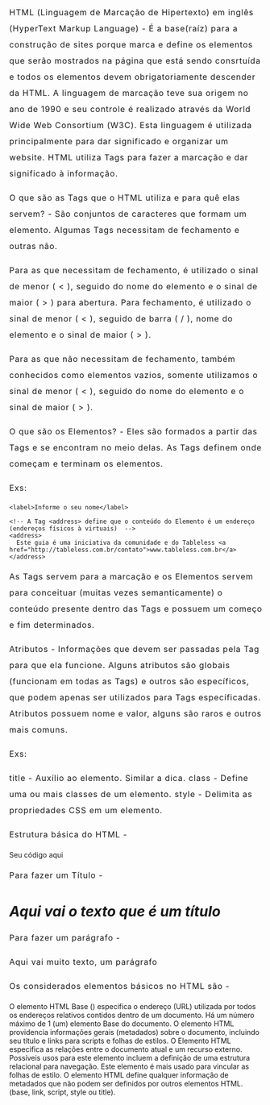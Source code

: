 HTML (Linguagem de Marcação de Hipertexto) em inglês (HyperText Markup Language) - É a base(raíz) para a construção de sites porque marca e define os elementos que serão mostrados na página que está sendo consrtuída e todos os elementos devem obrigatoriamente descender da HTML. A linguagem de marcação teve sua origem no ano de 1990 e seu controle é realizado através da World Wide Web Consortium (W3C). Esta linguagem é utilizada principalmente para dar significado e organizar um website. HTML utiliza Tags para fazer a marcação e dar significado à informação.

O que são as Tags que o HTML utiliza e para quê elas servem? - São conjuntos de caracteres que formam um elemento. Algumas Tags necessitam de fechamento e outras não. 

Para as que necessitam de fechamento, é utilizado o sinal de menor ( < ), seguido do nome do elemento e o sinal de maior ( > ) para abertura. Para fechamento, é utilizado o sinal de menor ( < ), seguido de barra ( / ), nome do elemento e o sinal de maior ( > ).

Para as que não necessitam de fechamento, também conhecidos como elementos vazios, somente utilizamos o sinal de menor ( < ), seguido do nome do elemento e o sinal de maior ( > ).

O que são os Elementos? - Eles são formados a partir das Tags e se encontram no meio delas. As Tags definem onde começam e terminam os elementos.

Exs: 
 <!-- A Tag <label> define que o conteúdo do Elemento é uma label (rótulo)  -->
    <label>Informe o seu nome</label>
  
    <!-- A Tag <address> define que o conteúdo do Elemento é um endereço (endereços físicos à virtuais)  -->
    <address>
      Este guia é uma iniciativa da comunidade e do Tableless <a href="http://tableless.com.br/contato">www.tableless.com.br</a>
    </address>

As Tags servem para a marcação e os Elementos servem para conceituar (muitas vezes semanticamente) o conteúdo presente dentro das Tags e possuem um começo e fim determinados.

Atributos - Informações que devem ser passadas pela Tag para que ela funcione. Alguns atributos são globais (funcionam em todas as Tags) e outros são específicos, que podem apenas ser utilizados para Tags específicadas. Atributos possuem nome e valor, alguns são raros e outros mais comuns.

Exs:  

title - Auxílio ao elemento. Similar a dica. 
class - Define uma ou mais classes de um elemento. 
style - Delimita as propriedades CSS em um elemento.

Estrutura básica do HTML - 

<!DOCTYPE html>
<html lang="pt-br">
<head>
    <meta charset="utf-8">
    <title>Título da página</title>
</head>
<body>
    Seu código aqui
</body>
</html>

Para fazer um Título -

<h1>Aqui vai o texto que é um título</h1>

Para fazer um parágrafo - 

<p>Aqui vai muito texto, um parágrafo</p>

Os considerados elementos básicos no HTML são - 

<base>	O elemento HTML Base (<base>) especifica o endereço (URL) utilizada por todos os endereços relativos contidos dentro de um documento. Há um número máximo de 1 (um) elemento Base <base> do documento.
<head>	O elemento HTML <head> providencia informações gerais (metadados) sobre o documento, incluindo seu título e links para scripts e folhas de estilos.
<link>	O Elemento HTML <link> especifica as relações entre o documento atual e um recurso externo. Possíveis usos para este elemento incluem a definição de uma estrutura relacional para navegação. Este elemento é mais usado para vincular as folhas de estilo.
<meta>	O elemento HTML <meta> define qualquer informação de metadados que não podem ser definidos por outros elementos HTML. (base, link, script, style ou title).
<style>	O elemento HTML <style> contém informações de estilo para um documento ou uma parte do documento. As informações de estilo específico estão contidas dentro deste elemento, geralmente no CSS.
<title>	O elemento HTML <title> (Elemento HTML Título) define o título do documento, mostrado na barra de título de um navegador ou na aba da página. Pode conter somente texto e quaisquer marcações contidas no texto não são interpretadas.

Existem também os elementos de separação de conteúdo, que servem para dividir as partes do documento em partes lógicas -

<address>	O elemento HTML <address> fornece informações de contato para seu ancestral article ou body mais próximo; no segundo caso, ele se aplica ao documento inteiro.
<article>	O Elemento HTML Article (<article>) representa uma composição independente em um documento, página, aplicação, ou site, ou que é destinado a ser distribuido de forma independente ou reutilizável, por exemplo, em sindicação. Este poderia ser o post de um fórum, um artigo de revista ou jornal, um post de um blog, um comentário enviado por um usuário, um gadget ou widget interativos, ou qualquer outra forma de conteúdo independente.
<aside>	O elemento HTML <aside> representa uma seção de uma página que consiste de conteúdo que é tangencialmente relacionado ao conteúdo do seu entorno, que poderia ser considerado separado do conteúdo. Essas seções são, muitas vezes, representadas como barras laterais. Elas muitas vezes contem explicações laterais, como a definição de um glossário; conteúdo vagamente relacionado, como avisos; a biografia do autor; ou, em aplicações web, informações de perfil ou links de blogs relacionados.
<footer>	O elemento HTML de Rodapé (<footer>) representa um rodapé para o seu sectioning content (conteúdo de seção) mais próximo ou sectioning root elemento (ou seja, seu parente mais próximo article, aside, nav, section, blockquote, body, details, fieldset, figure, td). Normalmente um rodapé contém informações sobre o autor da seção de dados, direitos autorais ou links para documentos relacionados.
<header>	O elemento HTML <header> representa um grupo de suporte introdutório ou navegacional. Pode conter alguns elementos de cabeçalho mas também outros elementos como um logo, seções de cabeçalho, formulário de pesquisa, e outros.
<h1> (en-US), <h2> (en-US), <h3> (en-US), <h4> (en-US), <h5> (en-US), <h6> (en-US)	Os elementos HTML <h1>–<h6> representam seis níveis de título de seção. <h1> é o nível de seção mais alto e <h6> é o mais baixo.
<main>	O elemento <main> define o conteúdo principal dentro do body em seu documento ou aplicação. Entende-se como conteúdo principal aquele relacionado diretamente com o tópico central da página ou com a funcionalidade central da aplicação. O mesmo deverá ser único na página, ou seja, dentro do elemento <main> não deverão ser incluidas seções da página que sejam comuns a todo o site ou aplicação, tais como mecanismos de navegação, informações de copyright, logotipo e campos de busca (a não ser, é claro,  caso a função principal do documento seja  fazer algum tipo de busca).
<nav>	O Elemento HTML de Navegação (<nav>) representa uma seção de uma página que aponta para outras páginas ou para outras áreas da página, ou seja, uma seção com links de navegação.
<section>	O elemento HTML <section> representa uma seção genérica contida em um documento HTML, geralmente com um título, quando não existir um elemento semântico mais específico para representá-lo.

Elementos textuais (servem para que o conteúdo textual se organize em forma de blocos ou seções) -

<blockquote>	O Elemento HTML <blockquote> (ou Elemento HTML de citação de bloco) indica que o texto incluído é uma longa citação. Normalmente, este é processado visualmente pelo recuo (ver Notas sobre como mudá-lo). A URL para a fonte da citação pode ser dada usando o atributo cite, enquanto uma representação de texto da fonte pode ser dada usando o cite elemento.
<dd>	A Tag inicial (dd) é obrigatória.
A Tag final (</dd>) pode ser omitida se seguida imediatamente por outro elemento dd, ou se o elemento pai não tiver mais conteúdo.
<div>	O elemento de divisão HTML <div> é um container genérico para conteúdo de fluxo, que de certa forma não representa nada. Ele pode ser utilizado para agrupar elementos para fins de estilos (usando class ou id), ou porque eles compartilham valores de atributos, como lang. Ele deve ser utilizado somente quando não tiver outro elemento de semântica (tal como article ou nav).
<dl>	O elemento HTML Definition List (<dl>) engloba uma lista de pares de termos e descrições. Um uso comum para este elemento é para implementar um glossário ou exibir metadados(uma lista de pares chave e valor).
<dt>	O elemento HTML <dt> (ou Elemento HTML de Definição de Termo) identifica um termo na lista de definição. Este elemento pode ocorrer somente em um elemento filho de dl. Geralmente seguido por um elemento dd; ou multiplos <dt> na mesma linha indicam vários termos  sendo definidos pelo próximo element dd.
<figcaption>	 
<figure>	O Elemento HTML <figure> representa o conteúdo independente, frequentemente com uma legenda (figcaption), e é normalmente referido como uma única unidade. Enquanto ela está relacionada com o fluxo principal, sua posição é independente do fluxo principal.Normalmente, isso é uma imagem, uma ilustração, um diagrama, um trecho de código ou uma esquema que é referenciado no texto principal, mas que pode ser movido para outra página ou para um apêndice, sem afetar o fluxo principal.
<hr>	O elemento HTML <hr> representa uma quebra temática entre elementos de nível de parágrafo (por exemplo , uma mudança da cena de uma história, ou uma mudança de tema com uma seção). Nas versões anteriores do HTML, representava uma linha horizontal. Pode continuar sendo exibida como uma linha horizontal nos navegadores, mas agora está definida em termos semânticos, em vez de termos de apresentação.
<li>	O elemento HTML <li>  (ou a Lista dos Itens de um elemento HTML) é usado para representar um item que faz parte de uma lista. Este item deve estar contido em um elemento pai: uma lista ordenada (ol), uma lista desordenada (ul), ou um menu (menu) e representa uma única entidade dessa lista. Em menus e listas desordenadas a relação de itens é exibida, normalmente, usando pontos de marcação (as bolinhas). Em listas ordenadas eles são, comumente, mostrados com algum contador ascendente - como um número, ou letra - à sua esquerda.
<menu> (en-US)	
<ol>	O Elemento HTML <ol> (ou Elemento HTML de lista ordenada) representa uma lista de itens ordenados. De forma característica esses itens ordenados em uma lista são mostrados com uma contagem que os precede, que pode ser de qualquer tipo, como numerais, letras, algarismos romanos, ou simples símbolos. Esse modelo numerado não é definido na descrição html da página, mas na folha de estilos CSS associada, pela propriedade list-style-type. 
<p>	O elemento HTML <p> representa um parágrafo. Em mídias visuais, parágrafos são representados como blocos indentados de texto com a primeira letra avançada e separados por linhas em branco. Já em HTML, parágrafos são usados para agrupar conteúdos relacionados de qualquer tipo, como imagens e campos de um formulário.

Parágrafos são Elementos block-level, e fecharão automaticamente caso outro Elemento block-level inicie antes da tag de fechamento </p>. Veja "Omissão de tag" abaixo.
<pre>	HTML texto preformatado (<pre>) é a tag utilizada para representar texto pré-formatado. Um texto dentro desse elemento é tipicamente exibido em uma fonte não proporcional da mesma maneira em que o texto original foi disposto no arquivo. Espaços em branco são mantidos no texto da mesma forma em que este foi digitado.  
<ul>	O elemento HTML <ul> (ou elemento HTML de Lista desordenada) representa uma lista de itens sem ordem rígida, isto é, uma coleção de itens que não trazem uma ordenação numérica e as suas posições, nessa lista, são irrelevantes. Caracteristicamente, os itens em uma lista desordenada são exibidos com um marcador que pode ter várias formas, como um ponto, um círculo, ou um quadrado. O tipo de marcador não é definido na descrição HTML da página, mas na CSS associada, utilizando a propriedade list-style-type.


Elementos para utilizar na criação de formulários -

<button>	O Elemento HTML <button> representa um botão clicável.
<datalist>	O elemento HTML Datalist (<datalist>) contém um conjunto de elementos option que representam as opções possíveis para o valor de outros controles.
<fieldset>	O elemento HTML <fieldset> é usado para agrupar elementos, assim como labels (label), dentro de um formulário web.
<form>	O elemento HTML <form> representa uma seção de um documento que contém controles interativos que permitem ao usuário submeter informação a um determinado servidor web.
<input>	
O elemento HTML <input> é usado para criar controles interativos para formulários baseados na web para receber dados do usuário. A semântica de um <input> varia consideravelmente dependendo do valor de seu atributo type.

<label>	Um elemento HTML <label> representa uma legenda para um item em uma interface de usuário. Ele pode estar associado com um elemento de controle, colocando este dentro do elemento label, ou usando o atributo for. Tal controle é chamado o controle etiquetado do elemento etiqueta. Um input pode ser associado a diversas etiquetas (<label>s).
<legend>	O Elemento HTML <legend> (ou Elemento HTML Campo "Legend") representa um rótulo para o conteúdo do seu ancestral fieldset.
<meter>	O elemento HTML meter (<meter>) pode representar um valor escalar dentro de um intervalo conhecido ou um valor fracionário.
<optgroup>	Em um Formulário Web, o elemento HTML <optgroup> cria um agrupamento de opções dentro do elemento select.
<option>	Em um formulário Web, o elemento HTML <option> é usado para criar um controle que representa um item dentro de um elemento HTML5 select, optgroup ou datalist.
<output>	O elemento de saída (<output>) é um elemento no qual um site ou aplicativo pode injetar os resultados de um cálculo ou o resultado de uma ação do usuário.
<progress>	o elemento HTML progress (<progress>) é usado para visualizar o progresso de uma tarefa. Embora as especifidades de como é mostrado ficam a cargo do desenvolvedor, tipicamente, é mostrado como uma barra de progresso.
<select>	O elemento HTML select (<select>) representa um controle que apresenta um menu de opções. As opções dentro do menu são representadas pelo elemento option, que podem ser agrupados por elementos optgroup. As opções podem ser pré-selecionadas para o usuário.
<textarea>	O elemento  HTML <textarea> representa um controle de edição para uma caixa de texto, útil quando você quer permitir ao usuário informar um texto  extenso em formato livre, como um comentário ou formulário de retorno.          

Para adicionar um link- <a href="">Nome escolhido</a>

CSS (em inglês: Cascading Style Sheets) - Define o estilo(aparência) da página criada em HTML. é uma linguagem de folhas de estilos. É a linguagem que define o estilo da página e elementos como cor, fonte, posicionamento dos elementos e layout. Foram criadas novas tags e atributos de estilo para o HTML e em resumo, ele passou a exercer tanto a função de estruturar o conteúdo quanto de apresentá-lo para o usuário final. E isso acarretou em um problema, pois os desenvolvedores não conseguiam mais definir um padrão para os cabeçalhos e os conteúdos. O CSS surgiu para permitir a separação de conteúdo e formato de um documento específicos. Isso permitiu a flexibilização e controle sobre a exibição em um documento, permitiu seu compartilhamento e reduziu a repetição na estrtura do documento. Com isto, as linguagens de marcação passaram novamente a exercer sua função de marcar e estruturar o conteúdo de um documento, enquanto o CSS encarregou-se da aplicação dos estilos necessários para a aparência dela. Isto é feito por meio da criação de um arquivo externo que contém todas as regras aplicadas e com isto, é possível fazer alterações de estilo em todas as páginas de um site e outros documentos que utilizam CSS de forma fácil e rápida. O CSS também permite que as mesmas marcações de um documento sejam apresentadas em diferentes estilos, conforme os métodos de renderização. Cabeçalhos e rodapés geralmente são desenvolvidos em CSS. 

Uma coisa que você notará sobre escrever CSS é como escrever em caixas — indicar seu tamanho, cor, posição, etc. Muitos dos elementos HTML da sua página podem ser pensados como caixas umas em cima das outras.

Toda essa estrutura é chamada de conjunto de regras (mas geralmente usamos o termo "regra", por ser mais curto). Note os nomes das partes individuais:

Seletor (Selector)
O nome do elemento HTML no começo do conjunto de regras. Ele seleciona o(s) elemento(s) a serem estilizados (nesse caso, elementos <p>). Para dar estilo a um outro elemento, é só mudar o seletor.
Declaração (Declaration)
Uma regra simples como color: red; especificando quais das propriedades do elemento você quer estilizar.
Propriedades (Property)
Forma pela qual você estiliza um elemento HTML. (Nesse caso, color é uma propriedade dos elementos <p>.) Em CSS, você escolhe quais propriedades você deseja afetar com sua regra.
Valor da propriedade (Property value)
À direita da propriedade, depois dos dois pontos, nós temos o valor de propriedade, que escolhe uma dentre muitas aparências possíveis para uma determinada propriedade (há muitos valores color(cor) além do red(vermelho)).
Note outras partes importantes da sintaxe:

Cada linha de comando deve ser envolvida em chaves ({}).
Dentro de cada declaração, você deve usar dois pontos (:) para separar a propriedade de seus valores.
Dentro de cada conjunto de regras, você deve usar um ponto e vírgula (;) para separar cada declaração da próxima.
Então para modificar múltiplos valores de propriedades de uma vez, você deve escrevê-los separados por ponto e vírgula, desse modo:

p {
  color: red;
  width: 500px;
  border: 1px solid black;
}
Copy to Clipboard
Selecionando múltiplos elementos
Você também pode selecionar vários tipos de elementos e aplicar um único conjunto de regras a todos eles. Inclua múltiplos seletores separados por vírgulas. Por exemplo:

p, li, h1 {
  color: red;
}
Copy to Clipboard
Diferentes tipos de seletores
Há muitos tipos diferentes de seletores. Abaixo, nós mostramos apenas os seletores de elementos, que selecionam todos os elementos de um determinado tipo nos documentos HTML. Mas nós podemos fazer seleções mais específicas que essas. Aqui estão alguns dos tipos mais comuns de seletores:

Nome do seletor	O que ele seleciona	Exemplo
Seletor de elemento (às vezes, chamado tag ou seletor de tipo)	Todos os elementos HTML de determinado tipo.	p
Seleciona <p>
Seletor de ID	O elemento na página com o ID específicado. Em uma determinada página HTML, é uma boa prática usar um elemento por ID (e claro, um ID por elemento) mesmo que seja permitido usar o mesmo ID para vários elementos.	#my-id
Seleciona <p id="my-id"> ou <a id="my-id">
Seletor de classe	O(s) elemento(s) na página com a classe específicada (várias instâncias de classe podem aparecer em uma página).	.my-class
Seleciona <p class="my-class"> e <a class="my-class">
Seletor de atributo	O(s) elemento(s) na página com o atributo especificado.	img[src]
Seleciona <img src="myimage.png"> mas não <img>
Seletor de pseudo-classe	O(s) elemento(s) específicado(s), mas somente quando estiver no estado especificado. Ex.: com o mouse sobre ele.	a:hover
Seleciona <a>, mas somente quando o mouse está em cima do link.
Há muito mais seletores para explorar e você pode achar uma lista mais detalhada em nosso Guia de seletores.

Fontes e texto
Agora que exploramos algumas noções básicas de CSS, vamos começar a adicionar mais regras e informações no nosso arquivo estilo.css para deixar nosso exemplo bonito. Vamos começar fazendo nossas fontes e textos parecerem um pouco melhores.

Primeiro de tudo, volte e encontre a fonte do Google Fonts que você armazenou em algum lugar seguro. Adicione o elemento <link> em algum lugar dentro do cabeçalho no index.html (novamente, em qualquer lugar entre as tags <head> e </ head>). Será algo parecido com isto:
<link href="http://fonts.googleapis.com/css?family=Open+Sans" rel="stylesheet">
Copy to Clipboard
Esse código vincula sua página a uma folha de estilo que baixa a família de fontes Open Sans junto com sua página web e permite que você a defina em seus elementos HTML usando sua própria folha de estilos.
Em seguida, exclua a regra existente no seu arquivo estilo.css. Foi um bom teste, mas o texto vermelho não parece muito bom.
Adicione as seguintes linhas em seu lugar, substituindo a linha do espaço reservado pela linha font-family que você obteve do Google Fonts. (font-family significa apenas a(s) fonte(s) que você deseja usar para o seu texto.) Esta regra primeiro define uma fonte base global e o tamanho da fonte para a página inteira (já que <html> é o elemento pai de toda a página, e todos os elementos dentro dele herdam o mesmo font-size e font-family):
html {font-size: 10px; /* px significa "pixels": o tamanho da fonte base é agora de 10 pixels */
  font-family: "Open Sans", sans-serif; /* este deve ser o nome da fonte que você obteve no Google Fonts */
}
Copy to Clipboard
Nota: Qualquer coisa em um documento CSS entre /* e */ é um comentário CSS, que o navegador ignora quando renderiza o código. Este é um lugar para você escrever notas úteis sobre o que você está fazendo.

Agora definiremos tamanhos de fonte para elementos que contêm texto dentro do corpo HTML (<h1> (en-US), <li> e <p>). Também centralizaremos o texto do nosso cabeçalho e definiremos a altura da linha e o espaçamento das letras no conteúdo do corpo para torná-lo um pouco mais legível:
h1 {
  font-size: 60px;
  text-align: center;
}

p, li {
  font-size: 16px;
  line-height: 2;
  letter-spacing: 1px;
}
Copy to Clipboard
Você pode ajustar esses valores de px para o que você desejar, para deixar seu design com a aparência que quiser, mas no geral seu design deve parecer com isso:

Como esperado, o layout CSS é baseado principalmente no modelo de caixas. Cada um dos blocks que ocupam espaço na sua página tem propriedades como essas:

padding, o espaço ao redor do conteúdo (ex.: ao redor do texto de um parágrafo).
border, a linha sólida do lado de fora do padding.
margin, o espaço externo a um elemento.
Nessa seção nós também vamos usar:

width (largura de um elemento).
background-color, a cor atrás do conteúdo de um elemento e do padding.
color, a cor do conteúdo de um elemento (geralmente texto).
text-shadow: cria uma sombra no texto dentro de um elemento.
display: define a maneira de dispor um elemento (não se preocupe com isso ainda).
Então, vamos começar e adicionar mais CSS à nossa página! Continue adicionando essas novas regras à parte inferior da página e não tenha medo de experimentar alterações nos valores para ver o que aparece.



Atributos CSS:

strong {
	color: blue;
}

h1 {
	font-style: italic;
}

Segundo exemplo:

<html>
<head>
    <title>TreinaWeb</title>
    <link rel="stylesheet" type="text/css" href="style.css">
</head>
<body>
    <p>Hello <strong>World</strong></p>
    <h1>Seja bem-vindo ao TreinaWeb!</h1>
</body>
</html>

Fontes:  https://www.treinaweb.com.br/blog/o-que-e-e-como-comecar-com-html-e-css/ , https://tableless.github.io/iniciantes/manual/html/ , https://tableless.github.io/iniciantes/manual/css/, https://developer.mozilla.org/pt-BR/docs/Aprender/Getting_started_with_the_web/HTML_basico , https://developer.mozilla.org/pt-BR/docs/Aprender/Getting_started_with_the_web/CSS_basico
